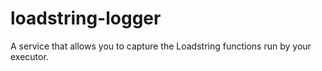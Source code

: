 # loadstring-logger
A service that allows you to capture the Loadstring functions run by your executor.
